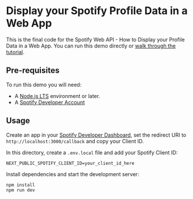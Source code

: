
# Display your Spotify Profile Data in a Web App

This is the final code for the Spotify Web API - How to Display your Profile Data in a Web App. You can run this demo directly or [walk through the tutorial](https://developer.spotify.com/documentation/web-api/howtos/web-app-profile).

## Pre-requisites

To run this demo you will need:

- A [Node.js LTS](https://nodejs.org/en/) environment or later.
- A [Spotify Developer Account](https://developer.spotify.com/)

## Usage

Create an app in your [Spotify Developer Dashboard](https://developer.spotify.com/dashboard/), set the redirect URI to `http://localhost:3000/callback` and copy your Client ID.

In this directory, create a `.env.local` file and add your Spotify Client ID:

```env
NEXT_PUBLIC_SPOTIFY_CLIENT_ID=your_client_id_here
```

Install dependencies and start the development server:

```bash
npm install
npm run dev
```
